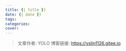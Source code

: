 ```yaml
---
title: {{ title }}
date: {{ date }}
tags:
categories:
cover:
---
```






> 文章作者: YOLO
> 博客链接: https://yslin1126.gitee.io
